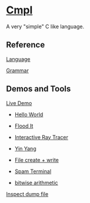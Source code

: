 # [Cmpl](https://github.com/karetkaz/Cmpl)

A very "simple" C like language.

## Reference

[Language](extras/Cmpl.md)

[Grammar](https://github.com/karetkaz/Cmpl/blob/master/extras/Cmpl.g4)

## Demos and Tools

[Live Demo](https://karetkaz.github.io/Cmpl/extras/demo/editor.html)

* [Hello World](https://karetkaz.github.io/Cmpl/extras/demo/editor.html#libFile&path=HelloWold.ci&content=File.out.write("hello%20world");)

* [Flood It](https://karetkaz.github.io/Cmpl/extras/demo/editor.html#libGfx&path=FloodIt.ci&project=/Cmpl/cmplGfx/test/demo/FloodIt.ci)

* [Interactive Ray Tracer](https://karetkaz.github.io/Cmpl/extras/demo/editor.html#libGfx&path=RayTracerI.ci&project=/Cmpl/cmplGfx/test/demo/RayTracerI.ci)

* [Yin Yang](https://karetkaz.github.io/Cmpl/extras/demo/editor.html#libGfx&path=YinYang.ci&project=/Cmpl/cmplGfx/test/demo.procedural/YinYang.ci)

* [File create + write](https://karetkaz.github.io/Cmpl/extras/demo/editor.html#libFile&path=file.ci&content=Ly8gdGVzdCB3cml0aW5nIGludG8gYSBmaWxlCi8vIGFmdGVyIGV4ZWN1dGlvbiwgcmVmcmVzaCB0aGUgbGlzdCBvZiBmaWxlcyB0byBzZWUgdGhlIG91dHB1dAoKRmlsZSBmaWxlID0gRmlsZS5jcmVhdGUoImEudHh0Iik7CmZpbGUud3JpdGUoIlRoZSBxdWljayBicm93biBmb3gganVtcHMgb3ZlciB0aGUgbGF6eSBkb2cuXG4iKTsKZmlsZS5jbG9zZSgpOwo)

* [Spam Terminal](https://karetkaz.github.io/Cmpl/extras/demo/editor.html#path=SpamTerminal.ci&content=Zm9yIChpbnQgaSA9IDA7IGkgPCAxMDAwMDsgaSArPSAxKSB7Cglmb3IgKGludCBqID0gMDsgaiA8IDEwMDAwOyBqICs9IDEpIHt9CglkZWJ1ZygibWVzc2FnZSIsIGkpOwp9Cg)

* [bitwise arithmetic](https://karetkaz.github.io/Cmpl/extras/demo/editor.html#path=BitwiseArithmetic.ci&project=/Cmpl/cmplStd/test/demo/BitwiseArithmetic.ci)

[Inspect dump file](https://karetkaz.github.io/Cmpl/extras/demo/inspector.html#/Cmpl/extras/dump/test.prof.json)
